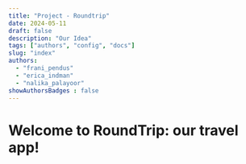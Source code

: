 ```yaml
---
title: "Project - Roundtrip"
date: 2024-05-11
draft: false
description: "Our Idea"
tags: ["authors", "config", "docs"]
slug: "index"
authors:
  - "frani_pendus"
  - "erica_indman"
  - "nalika_palayoor"
showAuthorsBadges : false
---
```


# Welcome to RoundTrip: our travel app!

